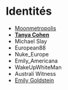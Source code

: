 # Identités

- [Moonmetropolis](https://twitter.com/MoonMetropolis)
- **[Tanya Cohen](https://twitter.com/xTanyaCohenx)**
- Michael Slay
- European88
- Nuke_Europe
- Emily_Americana
- WakeUpWhiteMan
- Australi Witness
- [Emily Goldstein](https://medium.com/@matthewozburn/thought-catalog-sparks-outrage-over-anti-white-piece-3b3627a5f120)